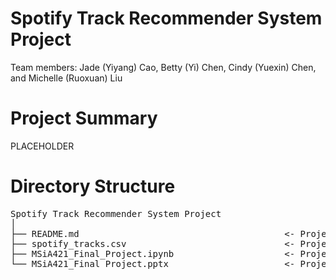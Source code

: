 # Spotify Track Recommender System Project

Team members: Jade (Yiyang) Cao, Betty (Yi) Chen, Cindy (Yuexin) Chen, and Michelle (Ruoxuan) Liu

# Project Summary
PLACEHOLDER

# Directory Structure
<pre>
Spotify Track Recommender System Project
│   
├── README.md                                       <- Project Description and Summary
├── spotify_tracks.csv                              <- Project Dataset      
├── MSiA421_Final_Project.ipynb                     <- Project Jupyter Notebook
└── MSiA421_Final Project.pptx                      <- Project Slides

</pre>
